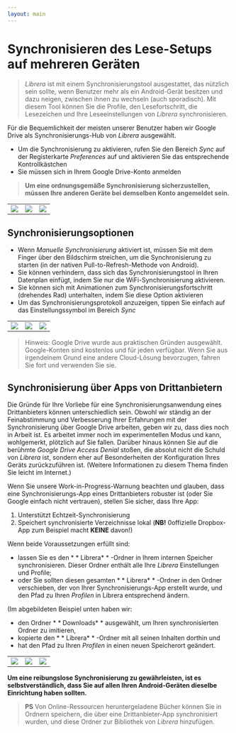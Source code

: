 ```yaml
---
layout: main
---
```


# Synchronisieren des Lese-Setups auf mehreren Geräten


> _Librera_ ist mit einem Synchronisierungstool ausgestattet, das nützlich sein sollte, wenn Benutzer mehr als ein Android-Gerät besitzen und dazu neigen, zwischen ihnen zu wechseln (auch sporadisch). Mit diesem Tool können Sie die Profile, den Lesefortschritt, die Lesezeichen und Ihre Leseeinstellungen von _Librera_ synchronisieren.

Für die Bequemlichkeit der meisten unserer Benutzer haben wir Google Drive als Synchronisierungs-Hub von _Librera_ ausgewählt.

* Um die Synchronisierung zu aktivieren, rufen Sie den Bereich _Sync_ auf der Registerkarte _Preferences_ auf und aktivieren Sie das entsprechende Kontrollkästchen
* Sie müssen sich in Ihrem Google Drive-Konto anmelden
 
> **Um eine ordnungsgemäße Synchronisierung sicherzustellen, müssen Ihre anderen Geräte bei demselben Konto angemeldet sein.**

||||
|-|-|-|
|![](1.jpg)|![](2.jpg)|![](3.jpg)|

## Synchronisierungsoptionen

* Wenn _Manuelle Synchronisierung_ aktiviert ist, müssen Sie mit dem Finger über den Bildschirm streichen, um die Synchronisierung zu starten (in der nativen Pull-to-Refresh-Methode von Android).
* Sie können verhindern, dass sich das Synchronisierungstool in Ihren Datenplan einfügt, indem Sie nur die WiFi-Synchronisierung aktivieren.
* Sie können sich mit Animationen zum Synchronisierungsfortschritt (drehendes Rad) unterhalten, indem Sie diese Option aktivieren
* Um das Synchronisierungsprotokoll anzuzeigen, tippen Sie einfach auf das Einstellungssymbol im Bereich _Sync_

||||
|-|-|-|
|![](32.jpg)|![](41.jpg)|![](42.jpg)|

> Hinweis: Google Drive wurde aus praktischen Gründen ausgewählt. Google-Konten sind kostenlos und für jeden verfügbar. Wenn Sie aus irgendeinem Grund eine andere Cloud-Lösung bevorzugen, fahren Sie fort und verwenden Sie sie.

## Synchronisierung über Apps von Drittanbietern

Die Gründe für Ihre Vorliebe für eine Synchronisierungsanwendung eines Drittanbieters können unterschiedlich sein. Obwohl wir ständig an der Feinabstimmung und Verbesserung Ihrer Erfahrungen mit der Synchronisierung über Google Drive arbeiten, geben wir zu, dass dies noch in Arbeit ist. Es arbeitet immer noch im experimentellen Modus und kann, wohlgemerkt, plötzlich auf Sie fallen.
Darüber hinaus können Sie auf die berühmte _Google Drive Access Denial_ stoßen, die absolut nicht die Schuld von _Librera_ ist, sondern eher auf Besonderheiten der Konfiguration Ihres Geräts zurückzuführen ist. (Weitere Informationen zu diesem Thema finden Sie leicht im Internet.)

Wenn Sie unsere Work-in-Progress-Warnung beachten und glauben, dass eine Synchronisierungs-App eines Drittanbieters robuster ist (oder Sie Google einfach nicht vertrauen), stellen Sie sicher, dass Ihre App:
1. Unterstützt Echtzeit-Synchronisierung
2. Speichert synchronisierte Verzeichnisse lokal (**NB!** 0offizielle Dropbox-App zum Beispiel macht **KEINE** davon!)

Wenn beide Voraussetzungen erfüllt sind:
* lassen Sie es den * * Librera* * -Ordner in Ihrem internen Speicher synchronisieren. Dieser Ordner enthält alle Ihre _Librera_ Einstellungen und Profile;
* oder Sie sollten diesen gesamten * * Librera* * -Ordner in den Ordner verschieben, der von Ihrer Synchronisierungs-App erstellt wurde, und den Pfad zu Ihren _Profilen_ in Librera entsprechend ändern.

(Im abgebildeten Beispiel unten haben wir:
* den Ordner * * Downloads* *  ausgewählt, um Ihren synchronisierten Ordner zu imitieren,
* kopierte den * * Librera* * -Ordner mit all seinen Inhalten dorthin und
* hat den Pfad zu Ihren _Profilen_ in einen neuen Speicherort geändert.

||||
|-|-|-|
|![](4.jpg)|![](5.jpg)|![](6.jpg)|

**Um eine reibungslose Synchronisierung zu gewährleisten, ist es selbstverständlich, dass Sie auf allen Ihren Android-Geräten dieselbe Einrichtung haben sollten.**

> **PS** Von Online-Ressourcen heruntergeladene Bücher können Sie in Ordnern speichern, die über eine Drittanbieter-App synchronisiert wurden, und diese Ordner zur Bibliothek von _Librera_ hinzufügen.



